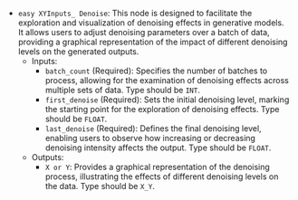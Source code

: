 - `easy XYInputs_ Denoise`: This node is designed to facilitate the exploration and visualization of denoising effects in generative models. It allows users to adjust denoising parameters over a batch of data, providing a graphical representation of the impact of different denoising levels on the generated outputs.
    - Inputs:
        - `batch_count` (Required): Specifies the number of batches to process, allowing for the examination of denoising effects across multiple sets of data. Type should be `INT`.
        - `first_denoise` (Required): Sets the initial denoising level, marking the starting point for the exploration of denoising effects. Type should be `FLOAT`.
        - `last_denoise` (Required): Defines the final denoising level, enabling users to observe how increasing or decreasing denoising intensity affects the output. Type should be `FLOAT`.
    - Outputs:
        - `X or Y`: Provides a graphical representation of the denoising process, illustrating the effects of different denoising levels on the data. Type should be `X_Y`.
